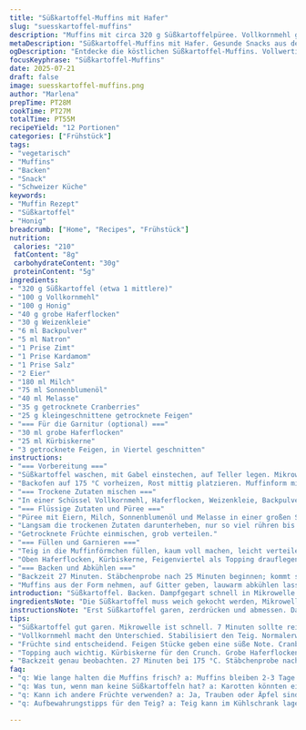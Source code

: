 ```yaml
---
title: "Süßkartoffel-Muffins mit Hafer"
slug: "suesskartoffel-muffins"
description: "Muffins mit circa 320 g Süßkartoffelpüree. Vollkornmehl gemischt mit Mandeln ersetzt Weizenmehl. Zucker reduziert, Honig als Süßungsmittel hinzugefügt. Grobe Haferflocken und Weizenkleie. Backpulver sowie Natron für Trieb. Gewürze: Zimt und Kardamom. Flüssigkeit aus Eiern, Milch, Sonnenblumenöl und Melasse mit Feigenstücken und Cranberries. Obendrauf Kürbiskerne, grober Hafer und Mandelplättchen. Backtemperatur leicht gesenkt auf 175 °C. Backzeit angepasst auf 27 Minuten. Zwölf Portionen. Vegetarisch, nussfrei durch Ersatz. Kleinere Mengen verändert, Zutaten getauscht, Arbeitsweise strukturiert mit Umstellung der Reihenfolge der Schritte. "
metaDescription: "Süßkartoffel-Muffins mit Hafer. Gesunde Snacks aus der Schweiz. Feine Süße von Honig und Trockenfrüchten. Ideal für Brunch."
ogDescription: "Entdecke die köstlichen Süßkartoffel-Muffins. Vollwertig, einfach und fruchtig. Perfekter Genuss für jeden Anlass."
focusKeyphrase: "Süßkartoffel-Muffins"
date: 2025-07-21
draft: false
image: suesskartoffel-muffins.png
author: "Marlena"
prepTime: PT28M
cookTime: PT27M
totalTime: PT55M
recipeYield: "12 Portionen"
categories: ["Frühstück"]
tags:
- "vegetarisch"
- "Muffins"
- "Backen"
- "Snack"
- "Schweizer Küche"
keywords:
- "Muffin Rezept"
- "Süßkartoffel"
- "Honig"
breadcrumb: ["Home", "Recipes", "Frühstück"]
nutrition: 
 calories: "210"
 fatContent: "8g"
 carbohydrateContent: "30g"
 proteinContent: "5g"
ingredients:
- "320 g Süßkartoffel (etwa 1 mittlere)"
- "100 g Vollkornmehl"
- "100 g Honig"
- "40 g grobe Haferflocken"
- "30 g Weizenkleie"
- "6 ml Backpulver"
- "5 ml Natron"
- "1 Prise Zimt"
- "1 Prise Kardamom"
- "1 Prise Salz"
- "2 Eier"
- "180 ml Milch"
- "75 ml Sonnenblumenöl"
- "40 ml Melasse"
- "35 g getrocknete Cranberries"
- "25 g kleingeschnittene getrocknete Feigen"
- "=== Für die Garnitur (optional) ==="
- "30 ml grobe Haferflocken"
- "25 ml Kürbiskerne"
- "3 getrocknete Feigen, in Viertel geschnitten"
instructions:
- "=== Vorbereitung ==="
- "Süßkartoffel waschen, mit Gabel einstechen, auf Teller legen. Mikrowelle 7 Minuten, zwischendurch wenden. Kurz ruhen lassen, halbieren, Fruchtfleisch grob zerdrücken, genau 180 ml Püree abmessen."
- "Backofen auf 175 °C vorheizen, Rost mittig platzieren. Muffinform mit Papierförmchen auskleiden."
- "=== Trockene Zutaten mischen ==="
- "In einer Schüssel Vollkornmehl, Haferflocken, Weizenkleie, Backpulver, Natron, Zimt, Kardamom und Salz gut vermengen."
- "=== Flüssige Zutaten und Püree ==="
- "Püree mit Eiern, Milch, Sonnenblumenöl und Melasse in einer großen Schüssel mit Schneebesen glatt rühren."
- "Langsam die trockenen Zutaten darunterheben, nur so viel rühren bis keine trockenen Stellen bleiben."
- "Getrocknete Früchte einmischen, grob verteilen."
- "=== Füllen und Garnieren ==="
- "Teig in die Muffinförmchen füllen, kaum voll machen, leicht verteilen."
- "Oben Haferflocken, Kürbiskerne, Feigenviertel als Topping drauflegen."
- "=== Backen und Abkühlen ==="
- "Backzeit 27 Minuten. Stäbchenprobe nach 25 Minuten beginnen; kommt sauber heraus, fertig."
- "Muffins aus der Form nehmen, auf Gitter geben, lauwarm abkühlen lassen."
introduction: "Süßkartoffel. Backen. Dampfgegart schnell in Mikrowelle. Grob zerdrücken, restliche Zutaten vermischen. Mehl schwenken mit Gewürzen und Haferflocken. Dampfige Süße, Honig statt braunem Zucker. Natron und Backpulver sorgen für Höhe im Muffin. Trockenfrüchte rein, jedes Stück ein kleiner Süßbiss. Öl und Eier binden. Milch verdünnt. Teig nicht zu lange rühren. Kurz und grob, sonst schwer. Formen gefüllt, etwas Topping drauf. Kürbiskerne knuspern, Feigen süß. Backofen auf 175°C, Muffins mittig reingeschoben. Zwischen 25 und 30 Minuten backen. Stäbchenprobe. Auskühlen lassen, nicht zu heiß essen. Frühstück oder Brunch, vegetarisch, nussfrei durch Austausch. Ein anderer Weihnachtsduft mit Kardamom. Nicht viel Schnickschnack, einfache Grundzutaten, locker, leicht, nahrhaft."
ingredientsNote: "Die Süßkartoffel muss weich gekocht werden, Mikrowelle geht schnell, Alternativ Ofen oder Dampfgarer. Wichtig ist, gleiche Spannung des Pürees wie vorgegeben, um das Verhältnis der Flüssigkeiten stimmen zu lassen. Vollkornmehl stabilisiert den Teig, ersetzt weißen Mehlanteil. Honig bringt sanfte Süße statt braunen Zucker, der ausgetauscht wurde. Die Haferflocken stammen zum Teil vom Teig, zum Teil Topping. Weizenkleie gibt Ballaststoffe, Struktur. Backtriebmittel Backpulver und Natron harmonieren mit der Säure von Melasse und Honig. Kardamom gewürzt für eine andere Note als Muskat. Statt Canolaöl Sonnenblumenöl, da neutral und verfügbar. Feigen und Cranberries für Fruchtigkeit, süße und säuerliche Nuancen, ersetzen Rosinen. Die Kürbiskerne sind für den Crunch, optional."
instructionsNote: "Erst Süßkartoffel garen, zerdrücken und abmessen. Dann trockene Zutaten mischen. Flüssige Zutaten mit Püree glattrühren, danach zu den trockenen Zutaten geben, vorsichtig einarbeiten. Stückigkeit des Teiges nicht zerstören, zu langes Rühren macht Muffins hart. Früchte zuletzt reinheben. Muffinform auslegen, füllen und garnieren. Backofentemperatur leicht reduziert, damit Muffins innen nicht trocken werden und außen nicht verbrennen. Muffins 27 Minuten backen, Stäbchenprobe. Auskühlen lassen. Muffinförmchen verhindern kleben. Auf einem Gitter auskühlen, luftige Textur entsteht. Sofort essen möglich, bleibt aber auch frisch am nächsten Tag."
tips:
- "Süßkartoffel gut garen. Mikrowelle ist schnell. 7 Minuten sollte reichen. Gabel einstechen, damit sie nicht platzt. Danach sofort pürieren. 180 ml abmessen. Das ist wichtig für das Verhältnis."
- "Vollkornmehl macht den Unterschied. Stabilisiert den Teig. Normalerweise wird Weizenmehl genutzt. Aber hier sind die gesunden Ballaststoffe drin. Mild im Geschmack. Passt ideal ins Muffin."
- "Früchte sind entscheidend. Feigen Stücke geben eine süße Note. Cranberries bringen Säure. Mischen sie gut unter den Teig. Aber nicht zu lange rühren, sonst wird der Teig zäh."
- "Topping auch wichtig. Kürbiskerne für den Crunch. Grobe Haferflocken geben Struktur. Feigenviertel sind eine schöne Garnitur. Das Auge isst mit. Muffins sehen gleich besser aus."
- "Backzeit genau beobachten. 27 Minuten bei 175 °C. Stäbchenprobe nach 25 Minuten. Stäbchen muss sauber rauskommen. Gitter kühlen lassen. Wichtig für die Textur. Nicht sofort essen, sonst zu heiß."
faq:
- "q: Wie lange halten die Muffins frisch? a: Muffins bleiben 2-3 Tage frisch. In einer Box lagern. Kühl und trocken. Alternativ in den Kühlschrank."
- "q: Was tun, wenn man keine Süßkartoffeln hat? a: Karotten könnten eine Option sein. Oder Kürbis. Geschmack ändert sich aber. Muss man probieren."
- "q: Kann ich andere Früchte verwenden? a: Ja, Trauben oder Äpfel sind möglich. Doch feuchtere Früchte aufpassen. Zuviel Flüssigkeit macht den Teig schwer."
- "q: Aufbewahrungstipps für den Teig? a: Teig kann im Kühlschrank lagern. Aber nicht länger als einen Tag. Muffins frisch backen ist besser. Schmeckt am besten."

---
```

